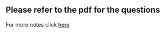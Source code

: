 ## Please refer to the pdf for the questions

For more notes click [here](https://towardsdatascience.com/course-1-algorithmic-toolbox-part-1-introduction-c29b8175430f)



